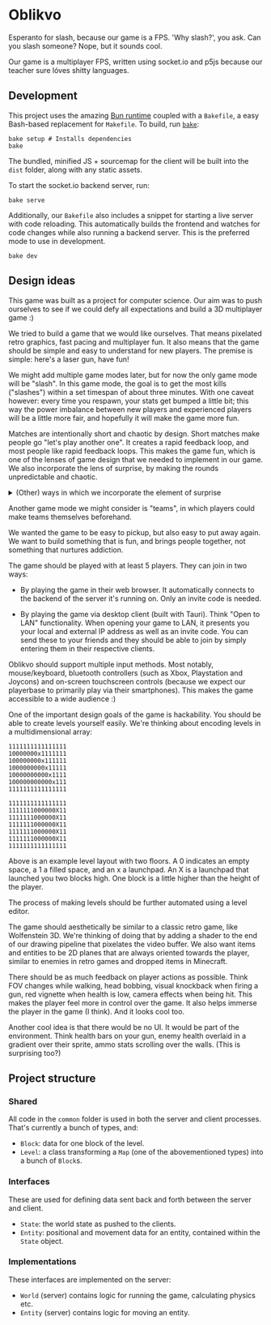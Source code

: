 # Oblikvo

Esperanto for slash, because our game is a FPS. 'Why slash?', you ask. Can you
slash someone? Nope, but it sounds cool.

Our game is a multiplayer FPS, written using socket.io and p5js because our
teacher sure lóves shitty languages.

## Development

This project uses the amazing [Bun runtime](https://bun.sh) coupled with a `Bakefile`, a easy Bash-based replacement for `Makefile`. To build, run [`bake`](https://git.dupunkto.org/meta/dotfiles/tree/bin/bake):

```shell
bake setup # Installs dependencies
bake
```

The bundled, minified JS + sourcemap for the client will be built into the `dist` folder, along with any static assets.

To start the socket.io backend server, run:

```shell
bake serve
```

Additionally, our `Bakefile` also includes a snippet for starting a live server with code reloading. This automatically builds the frontend and watches for code changes while also running a backend server. This is the preferred mode to use in development.

```shell
bake dev
```

## Design ideas

This game was built as a project for computer science. Our aim was to push
ourselves to see if we could defy all expectations and build a 3D multiplayer
game :)

We tried to build a game that we would like ourselves. That means pixelated
retro graphics, fast pacing and multiplayer fun. It also means that the game
should be simple and easy to understand for new players. The premise is simple:
here's a laser gun, have fun!

We might add multiple game modes later, but for now the only game mode will be
"slash". In this game mode, the goal is to get the most kills ("slashes") within
a set timespan of about three minutes. With one caveat however: every time you
respawn, your stats get bumped a little bit; this way the power imbalance between
new players and experienced players will be a little more fair, and hopefully
it will make the game more fun.

Matches are intentionally short and chaotic by design. Short matches make
people go "let's play another one". It creates a rapid feedback loop, and
most people like rapid feedback loops. This makes the game fun, which is one
of the lenses of game design that we needed to implement in our game. We also
incorporate the lens of surprise, by making the rounds unpredictable and
chaotic.

<details>
  <summary>(Other) ways in which we incorporate the element of surprise</summary>

  <ul>
    <li>
      By making a 3D game without any game engine, using a framework that was
      designed for making interactive/generative art and visualisations.
    </li>
    <li>
      By making the game multiplayer, we might surprise our teacher. Same for
      our exotic build pipeline I guess.
    </li>
    <li>
      By making the matches short and chaotic.
    </li>
    <li>
      The main game mechanic of our primary game mode ("slash") is surprising.
    </li>
    <li>
      The name is weird and goofy?
    </li>
  </ul>
</details>

Another game mode we might consider is "teams", in which players could make teams
themselves beforehand.

We wanted the game to be easy to pickup, but also easy to put away again.
We want to build something that is fun, and brings people together, not
something that nurtures addiction.

The game should be played with at least 5 players. They can join in two ways:

- By playing the game in their web browser. It automatically connects to the
  backend of the server it's running on. Only an invite code is needed.

- By playing the game via desktop client (built with Tauri). Think "Open to
  LAN" functionality. When opening your game to LAN, it presents you your
  local and external IP address as well as an invite code. You can send these
  to your friends and they should be able to join by simply entering them in
  their respective clients.

Oblikvo should support multiple input methods. Most notably, mouse/keyboard,
bluetooth controllers (such as Xbox, Playstation and Joycons) and on-screen
touchscreen controls (because we expect our playerbase to primarily play via
their smartphones). This makes the game accessible to a wide audience :)

One of the important design goals of the game is hackability. You should be
able to create levels yourself easily. We're thinking about encoding levels in
a multidimensional array:

```level
1111111111111111
10000000x1111111
100000000x111111
1000000000x11111
10000000000x1111
100000000000x111
1111111111111111
```

```level
1111111111111111
1111111000000X11
1111111000000X11
1111111000000X11
1111111000000X11
1111111000000X11
1111111111111111
```

Above is an example level layout with two floors. A 0 indicates an empty space,
a 1 a filled space, and an x a launchpad. An X is a launchpad that launched you
two blocks high. One block is a little higher than the height of the player.

The process of making levels should be further automated using a level editor.

The game should aesthetically be similar to a classic retro game, like
Wolfenstein 3D. We're thinking of doing that by adding a shader to the end of
our drawing pipeline that pixelates the video buffer. We also want items and
entities to be 2D planes that are always oriented towards the player, similar
to enemies in retro games and dropped items in Minecraft.

There should be as much feedback on player actions as possible. Think FOV
changes while walking, head bobbing, visual knockback when firing a gun,
red vignette when health is low, camera effects when being hit. This makes the
player feel more in control over the game. It also helps immerse the player in the
game (I think). And it looks cool too.

Another cool idea is that there would be no UI. It would be part of the
environment. Think health bars on your gun, enemy health overlaid in a
gradient over their sprite, ammo stats scrolling over the walls.
(This is surprising too?)

## Project structure

### Shared

All code in the `common` folder is used in both the server and client processes.
That's currently a bunch of types, and:

- `Block`: data for one block of the level.
- `Level`: a class transforming a `Map` (one of the abovementioned types)
  into a bunch of `Block`s.

### Interfaces

These are used for defining data sent back and forth between the server and client.

- `State`: the world state as pushed to the clients.
- `Entity`: positional and movement data for an entity, contained within
  the `State` object.

### Implementations

These interfaces are implemented on the server:

- `World` (server) contains logic for running the game, calculating physics etc.
- `Entity` (server) contains logic for moving an entity.
